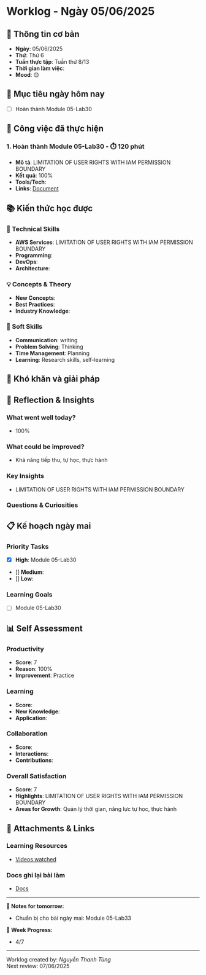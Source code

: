 # Worklog - Ngày 05/06/2025

## 📅 Thông tin cơ bản
- **Ngày**: 05/06/2025
- **Thứ**: Thứ 6
- **Tuần thực tập**: Tuần thứ 8/13
- **Thời gian làm việc**: 
- **Mood**: 😊

## 🎯 Mục tiêu ngày hôm nay
- [ ] Hoàn thành Module 05-Lab30

## 💼 Công việc đã thực hiện

### 1. Hoàn thành Module 05-Lab30 - ⏱️ 120 phút
  - **Mô tả**: LIMITATION OF USER RIGHTS WITH IAM PERMISSION BOUNDARY
- **Kết quả**: 100%
- **Tools/Tech**: 
- **Links**: [Document](https://docs.google.com/document/d/1NEvOnNYbZfZVemgbQ8O2cQKAk5yN1YNKfyDsHxk058w/edit?usp=sharing)

## 📚 Kiến thức học được

### 🔧 Technical Skills
- **AWS Services**: LIMITATION OF USER RIGHTS WITH IAM PERMISSION BOUNDARY
- **Programming**: 
- **DevOps**: 
- **Architecture**: 

### 💡 Concepts & Theory
- **New Concepts**: 
- **Best Practices**: 
- **Industry Knowledge**: 

### 🤝 Soft Skills
- **Communication**: writing
- **Problem Solving**: Thinking
- **Time Management**: Planning
- **Learning**: Research skills, self-learning

## 🚧 Khó khăn và giải pháp

## 💭 Reflection & Insights

### What went well today?
- 100%

### What could be improved?
- Khả năng tiếp thu, tự học, thực hành

### Key Insights
- LIMITATION OF USER RIGHTS WITH IAM PERMISSION BOUNDARY

### Questions & Curiosities

## 📋 Kế hoạch ngày mai

### Priority Tasks
- [x] **High**: Module 05-Lab30
- [] **Medium**: 
- [] **Low**: 

### Learning Goals
- [ ] Module 05-Lab30

## 📊 Self Assessment

### Productivity
- **Score**: 7
- **Reason**: 100%
- **Improvement**: Practice

### Learning
- **Score**: 
- **New Knowledge**:
- **Application**:

### Collaboration
- **Score**: 
- **Interactions**: 
- **Contributions**: 

### Overall Satisfaction
- **Score**: 7
- **Highlights**: LIMITATION OF USER RIGHTS WITH IAM PERMISSION BOUNDARY
- **Areas for Growth**: Quản lý thời gian, năng lực tự học, thực hành


## 📎 Attachments & Links

### Learning Resources
- [Videos watched](https://www.youtube.com/watch?v=MDDYZKU4i6Y&list=PLahN4TLWtox2a3vElknwzU_urND8hLn1i&index=187&pp=iAQB)

### Docs ghi lại bài làm
- [Docs](https://docs.google.com/document/d/1NEvOnNYbZfZVemgbQ8O2cQKAk5yN1YNKfyDsHxk058w/edit?usp=sharing)

---

**📝 Notes for tomorrow:**
- Chuẩn bị cho bài ngày mai: Module 05-Lab33

**🎯 Week Progress:**
- 4/7

---
Worklog created by: *Nguyễn Thanh Tùng*  
Next review: 07/06/2025



